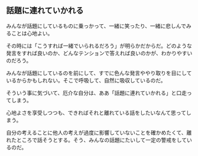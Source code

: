 ## 話題に連れていかれる
みんなが話題にしているものに乗っかって、一緒に笑ったり、一緒に悲しんでみることは心地よい。

その時には「こうすれば一緒でいられるだろう」が明らかだからだ。どのような発言をすれば良いのか、どんなテンションで答えれば良いのかが、わかりやすいのだろう。

みんなが話題にしているのを前にして、すでに色んな発言ややり取りを目にしているからかもしれない。そこで呼吸して、自然に吸収しているのだ。

そういう事に気づいて、厄介な自分は、ああ「話題に連れていかれる」と口走ってしまう。

心地よさを享受しつつも、できればそれと離れている話をしたいなんて思ってしまう。

自分の考えることに他人の考えが過度に影響していないことを確かめたくて、離れたところで話そうとする。そう、みんなの話題にたいして一定の警戒をしているのだ。